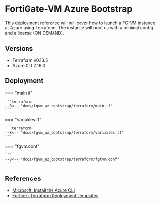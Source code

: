 # FortiGate-VM Azure Bootstrap

This deployment reference will will cover how to launch a FG-VM instance
at Azure using Terraform. The instance will boot up with a minimal
config and a license (ON DEMAND).


## Versions
- Terraform v0.13.5
- Azure CLI 2.16.0

## Deployment

=== "main.tf"

    ```terraform
    --8<-- "docs/fgvm_az_bootstrap/terraform/main.tf"
    ```

=== "variables.tf"

    ```terraform
    --8<-- "docs/fgvm_az_bootstrap/terraform/variables.tf"
    ```

=== "fgvm.conf"

    ```
    --8<-- "docs/fgvm_az_bootstrap/terraform/fgtvm.conf"
    ```



## References
- [Microsoft: Install the Azure CLI](https://docs.microsoft.com/en-us/cli/azure/install-azure-cli)
- [Fortinet: Terraform Deployment Templates](https://github.com/fortinet/fortigate-terraform-deploy)